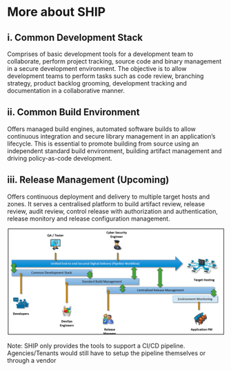 # More about SHIP

## i. Common Development Stack

Comprises of basic development tools for a development team to collaborate, perform project tracking, source code and binary management in a secure development environment. The objective is to allow development teams to perform tasks such as code review, branching strategy, product backlog grooming, development tracking and documentation in a collaborative manner.

## ii. Common Build Environment

Offers managed build engines, automated software builds to allow continuous integration and secure library management in an application’s lifecycle. This is essential to promote building from source using an independent standard build environment, building artifact management and driving policy-as-code development.

## iii. Release Management \(Upcoming\)

Offers continuous deployment and delivery to multiple target hosts and zones. It serves a centralised platform to build artifact review, release review, audit review, control release with authorization and authentication, release monitory and release configuration management.

![SHIP Overview](.gitbook/assets/ship_overview.png)

Note: SHIP only provides the tools to support a CI/CD pipeline. Agencies/Tenants would still have to setup the pipeline themselves or through a vendor

